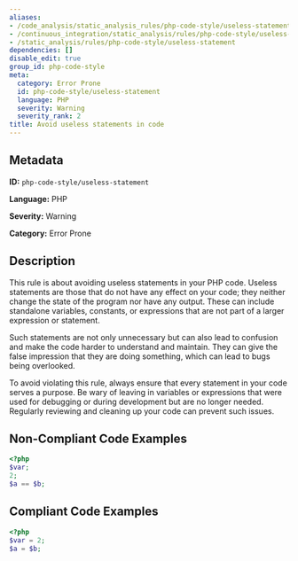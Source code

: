 ```yaml
---
aliases:
- /code_analysis/static_analysis_rules/php-code-style/useless-statement
- /continuous_integration/static_analysis/rules/php-code-style/useless-statement
- /static_analysis/rules/php-code-style/useless-statement
dependencies: []
disable_edit: true
group_id: php-code-style
meta:
  category: Error Prone
  id: php-code-style/useless-statement
  language: PHP
  severity: Warning
  severity_rank: 2
title: Avoid useless statements in code
---
```

<!--  SOURCED FROM https://github.com/DataDog/datadog-static-analyzer-rule-docs -->


## Metadata
**ID:** `php-code-style/useless-statement`

**Language:** PHP

**Severity:** Warning

**Category:** Error Prone

## Description
This rule is about avoiding useless statements in your PHP code. Useless statements are those that do not have any effect on your code; they neither change the state of the program nor have any output. These can include standalone variables, constants, or expressions that are not part of a larger expression or statement.

Such statements are not only unnecessary but can also lead to confusion and make the code harder to understand and maintain. They can give the false impression that they are doing something, which can lead to bugs being overlooked.

To avoid violating this rule, always ensure that every statement in your code serves a purpose. Be wary of leaving in variables or expressions that were used for debugging or during development but are no longer needed. Regularly reviewing and cleaning up your code can prevent such issues.

## Non-Compliant Code Examples
```php
<?php
$var;
2;
$a == $b;
```

## Compliant Code Examples
```php
<?php
$var = 2;
$a = $b;
```
